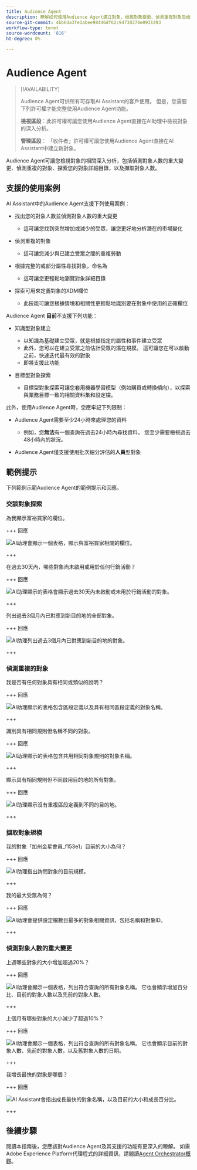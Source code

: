 ```yaml
---
title: Audience Agent
description: 瞭解如何使用Audience Agent建立對象、檢視對象變更、偵測重複對象及檢視對象深入分析。
source-git-commit: 4bb6da3fe1abee98446df62c94730274e0931493
workflow-type: tm+mt
source-wordcount: '816'
ht-degree: 0%

---
```



# Audience Agent

>[!AVAILABILITY]
>
>Audience Agent可供所有可存取AI Assistant的客戶使用。 但是，您需要下列許可權才能完整使用Audience Agent功能。
>
>**檢視區段**：此許可權可讓您使用Audience Agent直接在AI助理中檢視對象的深入分析。
>
>**管理區段**： 「收件者」許可權可讓您使用Audience Agent直接在AI Assistant中建立新對象。

Audience Agent可讓您檢視對象的相關深入分析，包括偵測對象人數的重大變更、偵測重複的對象、探索您的對象詳細目錄，以及擷取對象人數。

## 支援的使用案例

AI Assistant中的Audience Agent支援下列使用案例：

- 找出您的對象人數並偵測對象人數的重大變更

   - 這可讓您找到突然增加或減少的受眾，讓您更好地分析潛在的市場變化

- 偵測重複的對象

   - 這可讓您減少與已建立受眾之間的重複勞動

- 根據完整的或部分屬性尋找對象，命名為

   - 這可讓您更輕鬆地瀏覽對象詳細目錄

- 探索可用來定義對象的XDM欄位

   - 此技能可讓您根據情境和相關性更輕鬆地識別要在對象中使用的正確欄位

Audience Agent **目前**&#x200B;不支援下列功能：

- 知識型對象建立

   - 以知識為基礎建立受眾，就是根據指定的屬性和事件建立受眾
   - 此外，您可以在建立受眾之前估計受眾的潛在規模。 這可讓您在可以啟動之前，快速迭代最有效的對象
   - 即將支援此功能

- 目標型對象探索

   - 目標型對象探索可讓您套用機器學習模型（例如購買或轉換傾向），以探索與業務目標一致的相關資料集和設定檔。

此外，使用Audience Agent時，您應牢記下列限制：

- Audience Agent需要至少24小時來處理您的資料

   - 例如，您&#x200B;**無法**&#x200B;有一個查詢在過去24小時內尋找資料。 您至少需要檢視過去48小時內的狀況。

- Audience Agent僅支援使用批次細分評估的&#x200B;**人員**&#x200B;型對象

## 範例提示

下列範例示範Audience Agent的範例提示和回應。

### 交談對象探索

為我顯示富裕買家的欄位。

+++ 回應

![AI助理會顯示一個表格，顯示與富裕買家相關的欄位。](./images/audience/affluent-buyers.png)

+++

在過去30天內，哪些對象尚未啟用或用於任何行銷活動？

+++ 回應

![AI助理顯示的表格會顯示過去30天內未啟動或未用於行銷活動的對象。](./images/audience/not-activated.png)

+++

列出過去3個月內已對應到新目的地的全部對象。

+++ 回應

![AI助理列出過去3個月內已對應到新目的地的對象。](./images/audience/new-destination.png)

+++

### 偵測重複的對象

我是否有任何對象具有相同或類似的說明？

+++ 回應

![AI助理顯示的表格包含區段定義以及具有相同區段定義的對象名稱。](./images/audience/similar-descriptions.png)

+++

識別具有相同規則但名稱不同的對象。

+++ 回應

![AI助理顯示的表格包含共用相同對象規則的對象名稱。](./images/audience/same-rules-different-names.png)

+++

顯示具有相同規則但不同啟用目的地的所有對象。

+++ 回應

![AI助理顯示沒有重複區段定義到不同的目的地。](./images/audience/same-rules-different-destinations.png)

+++

### 擷取對象規模

我的對象「加州金星會員_f153e1」目前的大小為何？

+++ 回應

![AI助理指出詢問對象的目前規模。](./images/audience/current-size.png)

+++

我的最大受眾為何？

+++ 回應

![AI助理會提供設定檔數目最多的對象相關資訊，包括名稱和對象ID。](./images/audience/largest-audience.png)

+++

### 偵測對象人數的重大變更

上週哪些對象的大小增加超過20%？

+++ 回應

![AI助理會顯示一個表格，列出符合查詢的所有對象名稱。 它也會顯示增加百分比、目前的對象人數以及先前的對象人數。](./images/audience/increase-past-week.png)

+++

上個月有哪些對象的大小減少了超過10%？

+++ 回應

![AI助理會顯示一個表格，列出符合查詢的所有對象名稱。 它也會顯示目前的對象人數、先前的對象人數，以及舊對象人數的日期。](./images/audience/decrease-month.png)

+++

我增長最快的對象是哪個？

+++ 回應

![AI Assistant會指出成長最快的對象名稱，以及目前的大小和成長百分比。](./images/audience/fastest-growing.png)

+++

## 後續步驟

閱讀本指南後，您應該對Audience Agent及其支援的功能有更深入的瞭解。 如需Adobe Experience Platform代理程式的詳細資訊，請閱讀[Agent Orchestrator概觀](./agent-orchestrator.md)。

